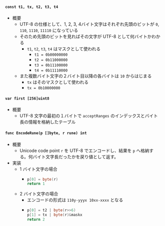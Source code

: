 #### `const t1, tx, t2, t3, t4`

- 概要
    - UTF-8 の仕様として、1, 2, 3, 4バイト文字はそれぞれ先頭のビットが `0`, `110`, `1110`, `11110` になっている
    - そのため先頭のビットを見ればその文字が UTF-8 として何バイトかわかる
        - `t1`, `t2`, `t3`, `t4` はマスクとして使われる
            - `t1 = 0b00000000`
            - `t2 = 0b11000000`
            - `t3 = 0b11100000`
            - `t4 = 0b11110000`
    - また複数バイト文字の２バイト目以降の各バイトは `10` からはじまる
        - `tx` はそのマスクとして使われる
        - `tx = 0b10000000`

#### `var first [256]uint8`

- 概要
    - UTF-8 文字の最初の１バイトで `acceptRanges` のインデックスとバイト長の情報を格納したテーブル

#### `func EncodeRune(p []byte, r rune) int`

- 概要
    - Unicode code point `r` を UTF-8 でエンコードし、結果を `p` へ格納する。何バイト文字長だったかを戻り値として返す。
- 実装
    - 1 バイト文字の場合
        - ```go
          p[0] = byte(r)
          return 1
          ```
    - 2 バイト文字の場合
        - エンコードの形式は `110y-yyyx 10xx-xxxx` となる
        - ```go
          p[0] = t2 | byte(r>>6)
          p[1] = tx | byte(r)&maskx
          return 2
          ```
